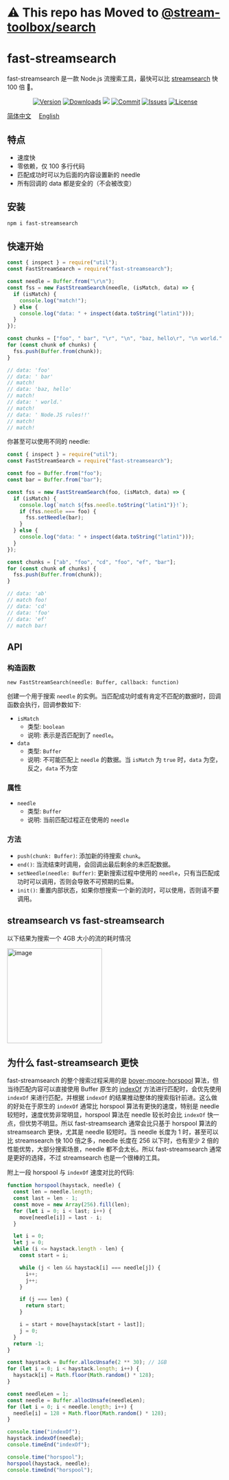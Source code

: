 # ⚠️ This repo has Moved to [@stream-toolbox/search](https://www.npmjs.com/package/@stream-toolbox/search)

# fast-streamsearch

fast-streamsearch 是一款 Node.js 流搜索工具，最快可以比 [streamsearch](https://www.npmjs.com/package/streamsearch) 快 100 倍 🚀。

<p align="center">
    <a href="https://www.npmjs.com/package/fast-streamsearch" target="_blank"><img src="https://img.shields.io/npm/v/fast-streamsearch.svg?style=flat-square" alt="Version"></a>
    <a href="https://npmcharts.com/compare/fast-streamsearch?minimal=true" target="_blank"><img src="https://img.shields.io/npm/dm/fast-streamsearch.svg?style=flat-square" alt="Downloads"></a>
    <a href="https://github.com/haochuan9421/fast-streamsearch" target="_blank"><img src="https://visitor-badge.glitch.me/badge?page_id=haochuan9421.fast-streamsearch"></a>
    <a href="https://github.com/haochuan9421/fast-streamsearch/commits/master" target="_blank"><img src="https://img.shields.io/github/last-commit/haochuan9421/fast-streamsearch.svg?style=flat-square" alt="Commit"></a>
    <a href="https://github.com/haochuan9421/fast-streamsearch/issues" target="_blank"><img src="https://img.shields.io/github/issues-closed/haochuan9421/fast-streamsearch.svg?style=flat-square" alt="Issues"></a>
    <a href="https://github.com/haochuan9421/fast-streamsearch/blob/master/LICENSE" target="_blank"><img src="https://img.shields.io/npm/l/@haochuan9421/fast-streamsearch.svg?style=flat-square" alt="License"></a>
</p>

[简体中文](https://github.com/haochuan9421/fast-streamsearch/blob/master/README.md)&emsp;
[English](https://github.com/haochuan9421/fast-streamsearch/blob/master/README_EN.md)&emsp;

## 特点

- 速度快
- 零依赖，仅 100 多行代码
- 匹配成功时可以为后面的内容设置新的 needle
- 所有回调的 data 都是安全的（不会被改变）

## 安装

```bash
npm i fast-streamsearch
```

## 快速开始

```js
const { inspect } = require("util");
const FastStreamSearch = require("fast-streamsearch");

const needle = Buffer.from("\r\n");
const fss = new FastStreamSearch(needle, (isMatch, data) => {
  if (isMatch) {
    console.log("match!");
  } else {
    console.log("data: " + inspect(data.toString("latin1")));
  }
});

const chunks = ["foo", " bar", "\r", "\n", "baz, hello\r", "\n world.", "\r\n Node.JS rules!!\r\n\r\n"];
for (const chunk of chunks) {
  fss.push(Buffer.from(chunk));
}

// data: 'foo'
// data: ' bar'
// match!
// data: 'baz, hello'
// match!
// data: ' world.'
// match!
// data: ' Node.JS rules!!'
// match!
// match!
```

你甚至可以使用不同的 needle:

```js
const { inspect } = require("util");
const FastStreamSearch = require("fast-streamsearch");

const foo = Buffer.from("foo");
const bar = Buffer.from("bar");

const fss = new FastStreamSearch(foo, (isMatch, data) => {
  if (isMatch) {
    console.log(`match ${fss.needle.toString("latin1")}!`);
    if (fss.needle === foo) {
      fss.setNeedle(bar);
    }
  } else {
    console.log("data: " + inspect(data.toString("latin1")));
  }
});

const chunks = ["ab", "foo", "cd", "foo", "ef", "bar"];
for (const chunk of chunks) {
  fss.push(Buffer.from(chunk));
}

// data: 'ab'
// match foo!
// data: 'cd'
// data: 'foo'
// data: 'ef'
// match bar!
```

## API

### 构造函数

`new FastStreamSearch(needle: Buffer, callback: function)`

创建一个用于搜索 `needle` 的实例。当匹配成功时或有肯定不匹配的数据时，回调函数会执行，回调参数如下:

- `isMatch`
  - 类型: `boolean`
  - 说明: 表示是否匹配到了 `needle`。
- `data`
  - 类型: `Buffer`
  - 说明: 不可能匹配上 `needle` 的数据。当 `isMatch` 为 `true` 时，`data` 为空，反之，`data` 不为空

### 属性

- `needle`
  - 类型: `Buffer`
  - 说明: 当前匹配过程正在使用的 `needle`

### 方法

- `push(chunk: Buffer)`: 添加新的待搜索 `chunk`。
- `end()`: 当流结束时调用，会回调出最后剩余的未匹配数据。
- `setNeedle(needle: Buffer)`: 更新搜索过程中使用的 `needle`，只有当匹配成功时可以调用，否则会导致不可预期的后果。
- `init()`: 重置内部状态，如果你想搜索一个新的流时，可以使用，否则请不要调用。

## streamsearch vs fast-streamsearch

以下结果为搜索一个 4GB 大小的流的耗时情况

<img width="221" alt="image" src="https://user-images.githubusercontent.com/5093611/211139840-9f7ad768-0109-4237-b17a-6c366233305b.png">

## 为什么 fast-streamsearch 更快

fast-streamsearch 的整个搜索过程采用的是 [boyer-moore-horspool](https://en.wikipedia.org/wiki/Boyer%E2%80%93Moore%E2%80%93Horspool_algorithm) 算法，但当待匹配内容可以直接使用 Buffer 原生的 [indexOf](https://nodejs.org/api/buffer.html#bufindexofvalue-byteoffset-encoding) 方法进行匹配时，会优先使用 `indexOf` 来进行匹配，并根据 `indexOf` 的结果推动整体的搜索指针前进。这么做的好处在于原生的 `indexOf` 通常比 horspool 算法有更快的速度，特别是 needle 较短时，速度优势非常明显，horspool 算法在 needle 较长时会比 `indexOf` 快一点，但优势不明显。所以 fast-streamsearch 通常会比只基于 horspool 算法的 streamsearch 更快，尤其是 needle 较短时。当 needle 长度为 1 时，甚至可以比 streamsearch 快 100 倍之多，needle 长度在 256 以下时，也有至少 2 倍的性能优势，大部分搜索场景，needle 都不会太长。所以 fast-streamsearch 通常是更好的选择，不过 streamsearch 也是一个很棒的工具。

附上一段 horspool 与 `indexOf` 速度对比的代码:

```js
function horspool(haystack, needle) {
  const len = needle.length;
  const last = len - 1;
  const move = new Array(256).fill(len);
  for (let i = 0; i < last; i++) {
    move[needle[i]] = last - i;
  }

  let i = 0;
  let j = 0;
  while (i <= haystack.length - len) {
    const start = i;

    while (j < len && haystack[i] === needle[j]) {
      i++;
      j++;
    }

    if (j === len) {
      return start;
    }

    i = start + move[haystack[start + last]];
    j = 0;
  }
  return -1;
}

const haystack = Buffer.allocUnsafe(2 ** 30); // 1GB
for (let i = 0; i < haystack.length; i++) {
  haystack[i] = Math.floor(Math.random() * 128);
}

const needleLen = 1;
const needle = Buffer.allocUnsafe(needleLen);
for (let i = 0; i < needle.length; i++) {
  needle[i] = 128 + Math.floor(Math.random() * 128);
}

console.time("indexOf");
haystack.indexOf(needle);
console.timeEnd("indexOf");

console.time("horspool");
horspool(haystack, needle);
console.timeEnd("horspool");
```
